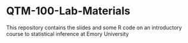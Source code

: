 # QTM-100-Lab-Materials
This repository contains the slides and some R code on an introductory course to statistical inference at Emory University
